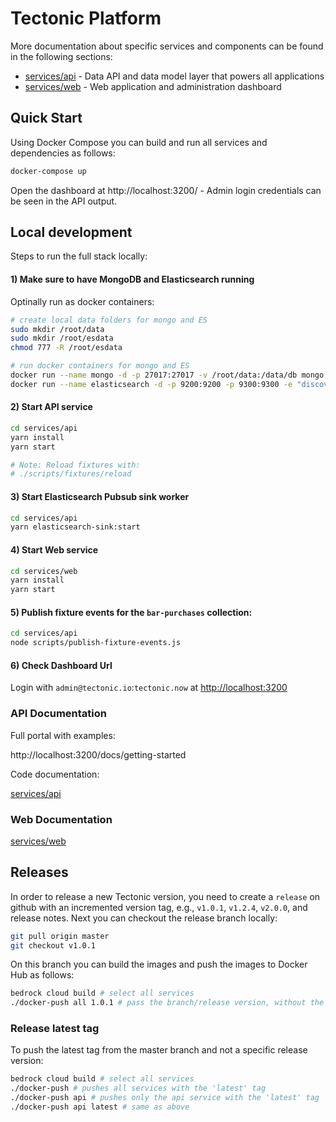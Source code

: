 # Tectonic Platform

More documentation about specific services and components can be found in the following sections:

- [services/api](services/api) - Data API and data model layer that powers all applications
- [services/web](services/web) - Web application and administration dashboard

## Quick Start

Using Docker Compose you can build and run all services and dependencies as follows:

```bash
docker-compose up
```

Open the dashboard at http://localhost:3200/ - Admin login credentials can be seen in the API output.

## Local development

Steps to run the full stack locally:

#### 1) Make sure to have MongoDB and Elasticsearch running

Optinally run as docker containers:

```bash
# create local data folders for mongo and ES
sudo mkdir /root/data
sudo mkdir /root/esdata
chmod 777 -R /root/esdata

# run docker containers for mongo and ES
docker run --name mongo -d -p 27017:27017 -v /root/data:/data/db mongo:5.0.1
docker run --name elasticsearch -d -p 9200:9200 -p 9300:9300 -e "discovery.type=single-node" -v /root/esdata:/usr/share/elasticsearch/data elasticsearch:7.12.0
```

#### 2) Start API service

```bash
cd services/api
yarn install
yarn start

# Note: Reload fixtures with:
# ./scripts/fixtures/reload
```

#### 3) Start Elasticsearch Pubsub sink worker

```bash
cd services/api
yarn elasticsearch-sink:start
```

#### 4) Start Web service

```bash
cd services/web
yarn install
yarn start
```

#### 5) Publish fixture events for the `bar-purchases` collection:

```bash
cd services/api
node scripts/publish-fixture-events.js
```

#### 6) Check Dashboard Url

Login with `admin@tectonic.io`:`tectonic.now` at [http://localhost:3200](http://localhost:3200)

### API Documentation

Full portal with examples:

http://localhost:3200/docs/getting-started

Code documentation:

[services/api](services/api)

### Web Documentation

[services/web](services/web)

## Releases

In order to release a new Tectonic version, you need to create a `release` on github with an incremented version tag, e.g., `v1.0.1`, `v1.2.4`, `v2.0.0`, and release notes. Next you can checkout the release branch locally:

```bash
git pull origin master
git checkout v1.0.1
```

On this branch you can build the images and push the images to Docker Hub as follows:

```bash
bedrock cloud build # select all services
./docker-push all 1.0.1 # pass the branch/release version, without the `v` prefix
```

### Release latest tag

To push the latest tag from the master branch and not a specific release version:

```bash
bedrock cloud build # select all services
./docker-push # pushes all services with the 'latest' tag
./docker-push api # pushes only the api service with the 'latest' tag
./docker-push api latest # same as above
```
